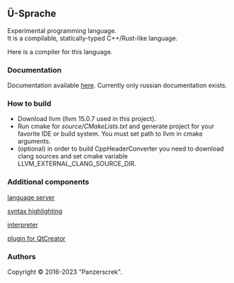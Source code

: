 ## Ü-Sprache
Experimental programming language.  
It is a compilable, statically-typed C++/Rust-like language.

Here is a compiler for this language. 

### Documentation

Documentation available [here](https://u-00dc-sprache.readthedocs.io/ru/latest/contents.html). Currently only russian documentation exists.

### How to build
* Download llvm (llvm 15.0.7 used in this project).  
* Run cmake for *source/CMakeLists.txt* and generate project for your favorite IDE or build system. You must set path to llvm in cmake arguments.  
* (optional) in order to build CppHeaderConverter you need to download clang sources and set cmake variable LLVM_EXTERNAL_CLANG_SOURCE_DIR.  

### Additional components

[language server](source/language_server/README.md)

[syntax highlighting](source/syntax_highlighting/README.md)

[interpreter](source/interpreter/README.md)

[plugin for QtCreator](source/qt_creator_plugin/README.md)

### Authors
Copyright © 2016-2023 "Panzerscrek".
